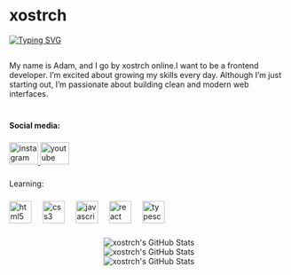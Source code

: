<h1 align="left">xostrch</h1>



<p><a href="https://git.io/typing-svg"><img src="https://readme-typing-svg.demolab.com?font=Play&size=40&pause=1000&color=2980F7&background=FF6C7E00&vCenter=true&width=537&height=116&lines=hello+from+xostrch's+github+%F0%9F%A7%91%F0%9F%8F%BB%E2%80%8D%F0%9F%92%BB" alt="Typing SVG" /></a></p>

##

###

<p align="left">My name is Adam, and I go by xostrch online.I want to be a frontend developer.  I’m excited about growing my skills every day. Although I’m just starting out, I’m passionate about building clean and modern web interfaces.</p>

###

<h1 align="left"></h1>

###

<h4 align="left">Social media:</h4>

###

<div align="left">
  <a href="https://www.instagram.com/xostrch/" target="_blank">
    <img src="https://raw.githubusercontent.com/maurodesouza/profile-readme-generator/master/src/assets/icons/social/instagram/default.svg" width="52" height="40" alt="instagram logo"  />
  </a>
  <a href="https://www.youtube.com/@xostrch" target="_blank">
    <img src="https://raw.githubusercontent.com/maurodesouza/profile-readme-generator/master/src/assets/icons/social/youtube/default.svg" width="52" height="40" alt="youtube logo"  />
  </a>
</div>

###

<p align="left">Learning:</p>

###

<div align="left">
  <img src="https://skillicons.dev/icons?i=html" height="40" alt="html5 logo"  />
  <img width="12" />
  <img src="https://skillicons.dev/icons?i=css" height="40" alt="css3 logo"  />
  <img width="12" />
  <img src="https://skillicons.dev/icons?i=js" height="40" alt="javascript logo"  />
  <img width="12" />
  <img src="https://skillicons.dev/icons?i=react" height="40" alt="react logo"  />
  <img width="12" />
  <img src="https://skillicons.dev/icons?i=ts" height="40" alt="typescript logo"  />
</div>

###
###

<p align="center"><img src="https://streak-stats.demolab.com?user=xostrch&theme=tokyonight&hide_border=true" alt="xostrch's GitHub Stats" /><br>
<img src="https://github-readme-stats.vercel.app/api?username=xostrch&theme=tokyonight&show_icons=true&hide_border=true&count_private=true" alt="xostrch's GitHub Stats" /><br>
<img src="https://github-readme-stats.vercel.app/api/top-langs/?username=xostrch&theme=tokyonight&show_icons=true&hide_border=true&layout=compact" alt="xostrch's GitHub Stats" /></p>
